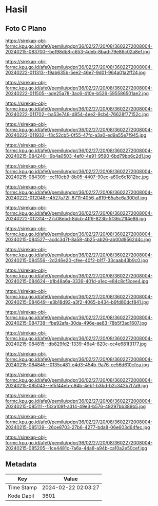 # Hasil

## Foto C Plano

https://sirekap-obj-formc.kpu.go.id/afe0/pemilu/pdpr/36/02/27/20/08/3602272008004-20240215-083700--bef98db8-c653-4deb-8bad-79e86c02a8ef.jpg

https://sirekap-obj-formc.kpu.go.id/afe0/pemilu/pdpr/36/02/27/20/08/3602272008004-20240222-011313--f9ab635b-5ee2-46e7-9d01-964a01a2ff24.jpg

https://sirekap-obj-formc.kpu.go.id/afe0/pemilu/pdpr/36/02/27/20/08/3602272008004-20240222-011505--ade25a78-3ac6-410e-b526-595586501ae2.jpg

https://sirekap-obj-formc.kpu.go.id/afe0/pemilu/pdpr/36/02/27/20/08/3602272008004-20240222-011702--ba53e748-d854-4ee2-9cb4-76628f77152c.jpg

https://sirekap-obj-formc.kpu.go.id/afe0/pemilu/pdpr/36/02/27/20/08/3602272008004-20240222-011932--f3c52cb5-0f55-47fd-a3a0-ed9a55e7f945.jpg

https://sirekap-obj-formc.kpu.go.id/afe0/pemilu/pdpr/36/02/27/20/08/3602272008004-20240215-084240--9b4a0503-4ef0-4e91-9590-6bd79bb6c2d1.jpg

https://sirekap-obj-formc.kpu.go.id/afe0/pemilu/pdpr/36/02/27/20/08/3602272008004-20240215-084309--cc110cb9-8b05-4407-90ec-a60c6c1812bc.jpg

https://sirekap-obj-formc.kpu.go.id/afe0/pemilu/pdpr/36/02/27/20/08/3602272008004-20240222-012048--4527a72f-8711-4056-a819-65a5c6a300df.jpg

https://sirekap-obj-formc.kpu.go.id/afe0/pemilu/pdpr/36/02/27/20/08/3602272008004-20240222-012314--27c08ebd-8dcb-4ff9-823b-5f36c21f4e86.jpg

https://sirekap-obj-formc.kpu.go.id/afe0/pemilu/pdpr/36/02/27/20/08/3602272008004-20240215-084527--acdc3d7f-8a58-4b25-ab26-ab00d9562d4c.jpg

https://sirekap-obj-formc.kpu.go.id/afe0/pemilu/pdpr/36/02/27/20/08/3602272008004-20240215-084556--2d246e20-cfee-40f2-b1f7-33caab43b9c0.jpg

https://sirekap-obj-formc.kpu.go.id/afe0/pemilu/pdpr/36/02/27/20/08/3602272008004-20240215-084624--b1b48a6a-3339-401d-a1ec-e84c8cf3cee4.jpg

https://sirekap-obj-formc.kpu.go.id/afe0/pemilu/pdpr/36/02/27/20/08/3602272008004-20240215-084649--e3b18d92-a3f2-4065-b434-b9fd80dcf841.jpg

https://sirekap-obj-formc.kpu.go.id/afe0/pemilu/pdpr/36/02/27/20/08/3602272008004-20240215-084738--fbe92afa-30da-496e-ae83-78b5f3ad1607.jpg

https://sirekap-obj-formc.kpu.go.id/afe0/pemilu/pdpr/36/02/27/20/08/3602272008004-20240215-084815--db829fd2-1339-46a4-820c-cc4e681f3177.jpg

https://sirekap-obj-formc.kpu.go.id/afe0/pemilu/pdpr/36/02/27/20/08/3602272008004-20240215-084845--0135c481-e4d3-454b-9a76-ce56d610cfea.jpg

https://sirekap-obj-formc.kpu.go.id/afe0/pemilu/pdpr/36/02/27/20/08/3602272008004-20240215-085043--ef5f44eb-c94b-4ebf-b3bd-b2c342b7f7a9.jpg

https://sirekap-obj-formc.kpu.go.id/afe0/pemilu/pdpr/36/02/27/20/08/3602272008004-20240215-085111--f32a109f-a314-49e3-b576-49297bb389b5.jpg

https://sirekap-obj-formc.kpu.go.id/afe0/pemilu/pdpr/36/02/27/20/08/3602272008004-20240215-085139--26ce8703-27b6-4277-bda8-06e603d64fec.jpg

https://sirekap-obj-formc.kpu.go.id/afe0/pemilu/pdpr/36/02/27/20/08/3602272008004-20240215-085205--1ce4481c-7a6a-44a8-a94b-ca10a2e50cef.jpg


## Metadata

| Key        | Value               |
| ---------- | ------------------- |
| Time Stamp | 2024-02-22 02:03:27 |
| Kode Dapil | 3601                |



